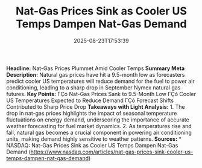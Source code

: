 ﻿---
title: "Nat-Gas Prices Sink as Cooler US Temps Dampen Nat-Gas Demand"
date: "2025-08-23T17:53:39"
category: "Markets"
summary: ""
slug: "natgas prices sink as cooler us temps dampen natgas demand"
source_urls:
  - "https://www.nasdaq.com/articles/nat-gas-prices-sink-cooler-us-temps-dampen-nat-gas-demand"
seo:
  title: "Nat-Gas Prices Sink as Cooler US Temps Dampen Nat-Gas Demand | Hash n Hedge"
  description: ""
  keywords: ["news", "markets", "brief"]
---
**Headline:** Nat-Gas Prices Plummet Amid Cooler Temps  **Summary Meta Description:** Natural gas prices have hit a 9.5-month low as forecasters predict cooler US temperatures will reduce demand for the fuel to power air conditioning, leading to a sharp drop in September Nymex natural gas futures.  **Key Points:**  ΓÇó Nat-Gas Prices Sank to 9.5-Month Low ΓÇó Cooler US Temperatures Expected to Reduce Demand ΓÇó Forecast Shifts Contributed to Sharp Price Drop  **Takeaways with Light Analysis:**  1. The drop in nat-gas prices highlights the impact of seasonal temperature fluctuations on energy demand, underscoring the importance of accurate weather forecasting for fuel market dynamics. 2. As temperatures rise and fall, natural gas becomes a crucial component in powering air conditioning units, making demand highly sensitive to weather patterns.  **Sources:**  * NASDAQ: Nat-Gas Prices Sink as Cooler US Temps Dampen Nat-Gas Demand (https://www.nasdaq.com/articles/nat-gas-prices-sink-cooler-us-temps-dampen-nat-gas-demand) 
